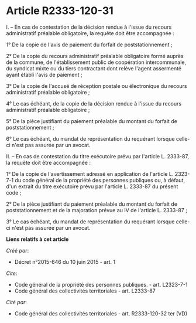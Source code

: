 # Article R2333-120-31

I. – En cas de contestation de la décision rendue à l'issue du recours administratif préalable obligatoire, la requête doit
être accompagnée :

1° De la copie de l'avis de paiement du forfait de poststationnement ;

2° De la copie du recours administratif préalable obligatoire formé auprès de la commune, de l'établissement public de
coopération intercommunale, du syndicat mixte ou du tiers contractant dont relève l'agent assermenté ayant établi l'avis de
paiement ;

3° De la copie de l'accusé de réception postale ou électronique du recours administratif préalable obligatoire ;

4° Le cas échéant, de la copie de la décision rendue à l'issue du recours administratif préalable obligatoire ;

5° De la pièce justifiant du paiement préalable du montant du forfait de poststationnement ;

6° Le cas échéant, du mandat de représentation du requérant lorsque celle-ci n'est pas assurée par un avocat.

II. – En cas de contestation du titre exécutoire prévu par l'article L. 2333-87, la requête doit être accompagnée :

1° De la copie de l'avertissement adressé en application de l'article L. 2323-7-1 du code général de la propriété des
personnes publiques ou, à défaut, d'un extrait du titre exécutoire prévu par l'article L. 2333-87 du présent code ;

2° De la pièce justifiant du paiement préalable du montant du forfait de poststationnement et de la majoration prévue au IV
de l'article L. 2333-87 ;

3° Le cas échéant, du mandat de représentation du requérant lorsque celle-ci n'est pas assurée par un avocat.

**Liens relatifs à cet article**

_Créé par_:

  - Décret n°2015-646 du 10 juin 2015 - art. 1

_Cite_:

  - Code général de la propriété des personnes publiques. - art. L2323-7-1
  - Code général des collectivités territoriales - art. L2333-87

_Cité par_:

  - Code général des collectivités territoriales - art. R2333-120-32 ter (VD)
